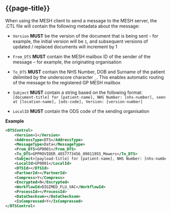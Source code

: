 ## {{page-title}}

When using the MESH client to send a message to the MESH server, the .CTL file will contain the following metadata about the message:

- `Version` **MUST** be the version of the document that is being sent - for example, the initial version will be `1`, and subsequent versions of updated / replaced documents will increment by 1

- `From_DTS` **MUST** contain the MESH mailbox ID of the sender of the message – for example, the originating organisation

- `To_DTS` **MUST** contain the NHS Number, DOB and Surname of the patient delimited by the underscore character `_`. This enables automatic routing of the message to the registered GP MESH mailbox

- `Subject` **MUST** contain a string based on the following format: `[document-title] for [patient-name], NHS Number: [nhs-number], seen at [location-name], [ods-code], Version: [version-number]`

- `LocalID` **MUST** contain the ODS code of the sending organisation

**Example**

```xml
<DTSControl>
    <Version>1</Version>
    <AddressType>DTS</AddressType>
    <MessageType>Data</MessageType>
    <From_DTS>GP0001</From_DTS>
    <To_DTS>GPPROVIDER_4857773456_09011955_Mowers</To_DTS>
    <Subject>[payload-title] for [patient-name], NHS Number: [nhs-number], seen at [practice-name], ODS code: [ods-code], version [version]</Subject>
    <LocalId>GP0001</LocalId>
    <DTSId></DTSId>
    <PartnerId></PartnerId>
    <Compress>Y</Compress>
    <Encrypted>N</Encrypted>
    <WorkflowId>DIGIMED_FLU_VAC</WorkflowId>
    <ProcessId></ProcessId>
    <DataChecksum></DataChecksum>
    <IsCompressed>Y</IsCompressed>
</DTSControl>
```